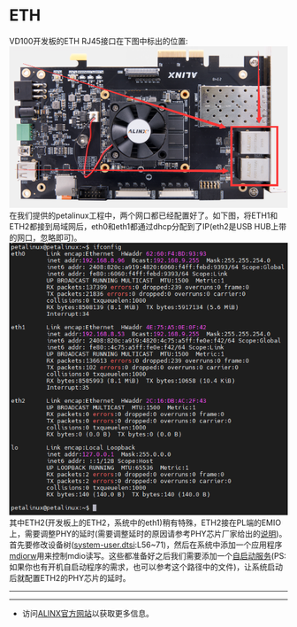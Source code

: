 # ETH
VD100开发板的ETH RJ45接口在下图中标出的位置:
![](../images/44.png) \
在我们提供的petalinux工程中，两个网口都已经配置好了。如下图，将ETH1和ETH2都接到局域网后，eth0和eth1都通过dhcp分配到了IP(eth2是USB HUB上带的网口，忽略即可)。\
![](../images/45.png) \
其中ETH2(开发板上的ETH2，系统中的eth1)稍有特殊，ETH2接在PL端的EMIO上，需要调整PHY的延时(需要调整延时的原因请参考PHY芯片厂家给出的[说明](../datasheet/JL2x01_1000M_RGMII_Delay_Timing_Application_Note.pdf))。首先要修改设备树([system-user.dtsi](../../petalinux/project-spec/meta-user/recipes-bsp/device-tree/files/system-user.dtsi):L56~71)，然后在系统中添加一个应用程序[mdiorw](../../petalinux/project-spec/meta-user/recipes-apps/mdiorw)用来控制mdio读写。这些都准备好之后我们需要添加一个[自启动服务](../../petalinux/project-spec/meta-user/recipes-core/base-files)(PS:如果你也有开机自启动程序的需求，也可以参考这个路径中的文件)，让系统启动后就配置ETH2的PHY芯片的延时。

---
---
- 访问[ALINX官方网站](https://www.alinx.com)以获取更多信息。
